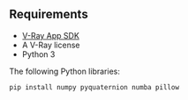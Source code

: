 ## Requirements

- [V-Ray App SDK](https://www.chaos.com/vray/application-sdk)
- A V-Ray license
- Python 3

The following Python libraries:

    pip install numpy pyquaternion numba pillow
